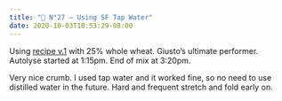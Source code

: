 ```yaml
---
title: "🍞 N°27 — Using SF Tap Water"
date: 2020-10-03T10:53:29-08:00
---
```


Using [recipe v.1](/entries/bread-recipe-v.1) with 25% whole wheat. Giusto’s ultimate performer.
Autolyse started at 1:15pm. End of mix at 3:20pm.

Very nice crumb. I used tap water and it worked fine, so no need to use distilled water in the future. Hard and frequent stretch and fold early on.